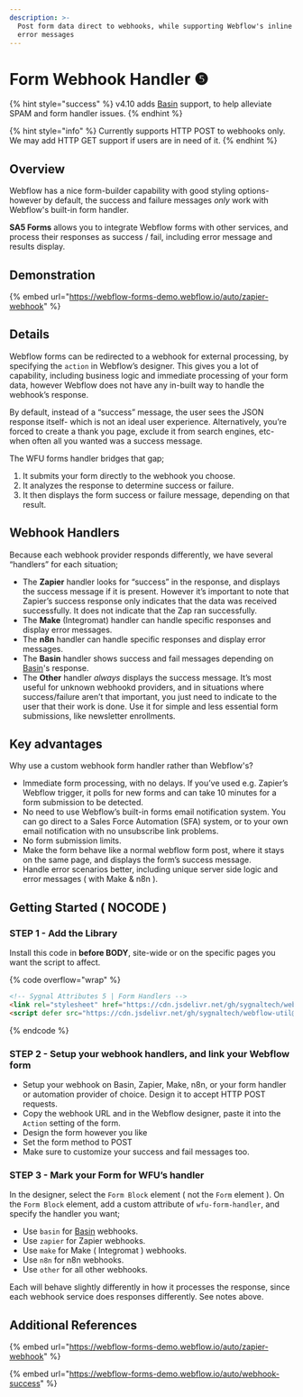 ```yaml
---
description: >-
  Post form data direct to webhooks, while supporting Webflow's inline success /
  error messages
---
```


# Form Webhook Handler ❺

{% hint style="success" %}
v4.10 adds [Basin](https://usebasin.com/) support, to help alleviate SPAM and form handler issues.
{% endhint %}

{% hint style="info" %}
Currently supports HTTP POST to webhooks only. We may add HTTP GET support if users are in need of it.
{% endhint %}

## Overview

Webflow has a nice form-builder capability with good styling options- however by default, the success and failure messages _only_ work with Webflow's built-in form handler.

**SA5 Forms** allows you to integrate Webflow forms with other services, and process their responses as success / fail, including error message and results display.&#x20;

## Demonstration

{% embed url="https://webflow-forms-demo.webflow.io/auto/zapier-webhook" %}

## Details

Webflow forms can be redirected to a webhook for external processing, by specifying the `action` in Webflow’s designer. This gives you a lot of capability, including business logic and immediate processing of your form data, however Webflow does not have any in-built way to handle the webhook’s response.

By default, instead of a “success” message, the user sees the JSON response itself- which is not an ideal user experience. Alternatively, you’re forced to create a thank you page, exclude it from search engines, etc- when often all you wanted was a success message.

The WFU forms handler bridges that gap;

1. It submits your form directly to the webhook you choose.
2. It analyzes the response to determine success or failure.
3. It then displays the form success or failure message, depending on that result.

## Webhook Handlers

Because each webhook provider responds differently, we have several “handlers” for each situation;

* The **Zapier** handler looks for “success” in the response, and displays the success message if it is present. However it’s important to note that Zapier’s success response only indicates that the data was received successfully. It does not indicate that the Zap ran successfully.
* The **Make** (Integromat) handler can handle specific responses and display error messages.
* The **n8n** handler can handle specific responses and display error messages.
* The **Basin** handler shows success and fail messages depending on [Basin](https://usebasin.com/)'s response.
* The **Other** handler _always_ displays the success message. It’s most useful for unknown webhookd providers, and in situations where success/failure aren’t that important, you just need to indicate to the user that their work is done. Use it for simple and less essential form submissions, like newsletter enrollments.

## Key advantages <a href="#key-advantages" id="key-advantages"></a>

Why use a custom webhook form handler rather than Webflow's?

* Immediate form processing, with no delays. If you’ve used e.g. Zapier’s Webflow trigger, it polls for new forms and can take 10 minutes for a form submission to be detected.
* No need to use Webflow’s built-in forms email notification system. You can go direct to a Sales Force Automation (SFA) system, or to your own email notification with no unsubscribe link problems.
* No form submission limits.
* Make the form behave like a normal webflow form post, where it stays on the same page, and displays the form’s success message.
* Handle error scenarios better, including unique server side logic and error messages ( with Make & n8n ).

## Getting Started ( NOCODE ) <a href="#getting-started-nocode" id="getting-started-nocode"></a>

### STEP 1 - Add the Library <a href="#step-1---add-the-library" id="step-1---add-the-library"></a>

Install this code in **before BODY**, site-wide or on the specific pages you want the script to affect.

{% code overflow="wrap" %}
```html
<!-- Sygnal Attributes 5 | Form Handlers --> 
<link rel="stylesheet" href="https://cdn.jsdelivr.net/gh/sygnaltech/webflow-util@5.2.14/dist/css/webflow-form.css">
<script defer src="https://cdn.jsdelivr.net/gh/sygnaltech/webflow-util@5.2.14/dist/nocode/webflow-form.js"></script>
```
{% endcode %}

### STEP 2 - Setup your webhook handlers, and link your Webflow form <a href="#step-2---setup-your-zap-and-link-your-webflow-form" id="step-2---setup-your-zap-and-link-your-webflow-form"></a>

* Setup your webhook on Basin, Zapier, Make, n8n, or your form handler or automation provider of choice. Design it to accept HTTP POST requests.
* Copy the webhook URL and in the Webflow designer, paste it into the `Action` setting of the form.
* Design the form however you like
* Set the form method to POST
* Make sure to customize your success and fail messages too.

### STEP 3 - Mark your Form for WFU’s handler <a href="#step-3---mark-your-form-for-wfus-handler" id="step-3---mark-your-form-for-wfus-handler"></a>

In the designer, select the `Form Block` element ( not the `Form` element ). On the `Form Block` element, add a custom attribute of `wfu-form-handler`, and specify the handler you want;&#x20;

* Use `basin` for [Basin](https://usebasin.com/) webhooks.
* Use `zapier` for Zapier webhooks.
* Use `make` for Make ( Integromat ) webhooks.
* Use `n8n` for n8n webhooks.
* Use `other` for all other webhooks.

Each will behave slightly differently in how it processes the response, since each webhook service does responses differently. See notes above.

## Additional References

{% embed url="https://webflow-forms-demo.webflow.io/auto/zapier-webhook" %}

{% embed url="https://webflow-forms-demo.webflow.io/auto/webhook-success" %}
